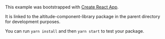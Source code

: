 This example was bootstrapped with [Create React App](https://github.com/facebook/create-react-app).

It is linked to the altitude-component-library package in the parent directory for development purposes.

You can run `yarn install` and then `yarn start` to test your package.
